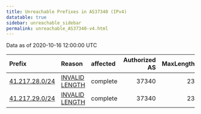 ```yaml
---
title: Unreachable Prefixes in AS37340 (IPv4)
datatable: true
sidebar: unreachable_sidebar
permalink: unreachable_AS37340-v4.html
---
```


Data as of 2020-10-16 12:00:00 UTC


<div class="datatable-begin"></div>

| Prefix                                                 | Reason                                                                                                   | affected   |   Authorized AS |   MaxLength | Anchor                                           |   unreachable /24s |
|:-------------------------------------------------------|:---------------------------------------------------------------------------------------------------------|:-----------|----------------:|------------:|:-------------------------------------------------|-------------------:|
| [41.217.28.0/24](https://stat.ripe.net/41.217.28.0/24) | [INVALID LENGTH](https://rpki-validator.ripe.net/announcement-preview?asn=AS37340&prefix=41.217.28.0/24) | complete   |           37340 |          23 | [AfriNIC](unreachable_AfriNIC_RPKI_Root-v4.html) |                  1 |
| [41.217.29.0/24](https://stat.ripe.net/41.217.29.0/24) | [INVALID LENGTH](https://rpki-validator.ripe.net/announcement-preview?asn=AS37340&prefix=41.217.29.0/24) | complete   |           37340 |          23 | [AfriNIC](unreachable_AfriNIC_RPKI_Root-v4.html) |                  1 |

<div class="datatable-end"></div>